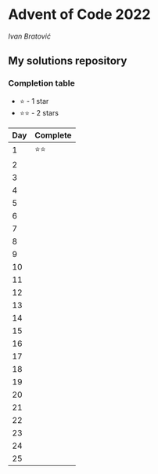 # Advent of Code 2022
*Ivan Bratović*
## My solutions repository

### Completion table

 + :star: - 1 star
 + :star::star: - 2 stars

| Day    | Complete     |
| ------ | ------------ |
| 1      | :star::star: |
| 2      |              |
| 3      |              |
| 4      |              |
| 5      |              |
| 6      |              |
| 7      |              |
| 8      |              |
| 9      |              |
| 10     |              |
| 11     |              |
| 12     |              |
| 13     |              |
| 14     |              |
| 15     |              |
| 16     |              |
| 17     |              |
| 18     |              |
| 19     |              |
| 20     |              |
| 21     |              |
| 22     |              |
| 23     |              |
| 24     |              |
| 25     |              |

